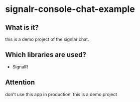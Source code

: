 # signalr-console-chat-example

## What is it?
this is a demo project of the signlar chat.

## Which libraries are used?
- SignalR

## Attention
don't use this app in production. this is a demo project
